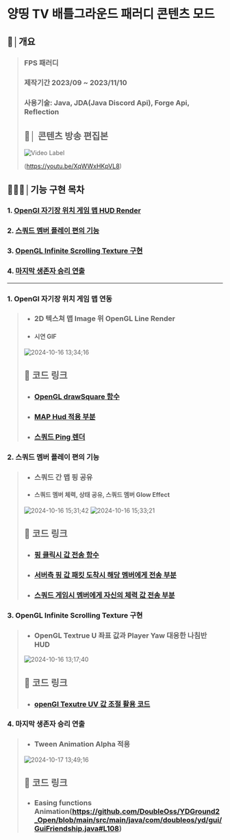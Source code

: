 # 양띵 TV 배틀그라운드 패러디 콘텐츠 모드

## 📝│개요
> ### FPS 패러디
>
> ### 제작기간  2023/09 ~ 2023/11/10
> ### 사용기술: Java, JDA(Java Discord Api), Forge Api, Reflection
> 
> ## 💬│ 콘텐츠 방송 편집본
> ![Video Label](http://img.youtube.com/vi/XqWWxHKpVL8/0.jpg)
>
> (https://youtu.be/XqWWxHKpVL8)


## 👨🏻‍💻│기능 구현 목차
###   1. [OpenGl 자기장 위치 게임 맵 HUD Render](https://github.com/DoubleOss/YDGround2_Open/blob/main/src/main/java/com/doubleos/yd/gui/GuiFriendship.java#L108)
###   2. [스쿼드 멤버 플레이 편의 기능](https://github.com/DoubleOss/YDGround2_Open/blob/main/src/main/java/com/doubleos/yd/gui/GuiFriendship.java#L108)
###   3. [OpenGL Infinite Scrolling Texture 구현](https://github.com/DoubleOss/YDGround2_Open/blob/main/src/main/java/com/doubleos/yd/gui/GuiFriendship.java#L108)
###   4. [마지막 생존자 승리 연출](https://github.com/DoubleOss/YDGround2_Open/blob/main/src/main/java/com/doubleos/yd/gui/GuiFriendship.java#L108)

***

### 1. OpenGl 자기장 위치 게임 맵 연동
> * ### 2D 텍스쳐 맵 Image 위 OpenGL Line Render
> * #### 시연 GIF
> ![2024-10-16 13;34;16](https://github.com/user-attachments/assets/f1b8875b-c267-4750-ac55-a9c0f120ddfd)
> ## 🔗 코드 링크
> * ### [OpenGL drawSquare 함수](https://github.com/DoubleOss/YDGround2_Open/blob/main/src/main/java/com/doubleos/yd/proxy/ClientProxy.java#L809)
> * ### [MAP Hud 적용 부분](https://github.com/DoubleOss/YDGround2_Open/blob/main/src/main/java/com/doubleos/yd/proxy/ClientProxy.java#L714)
> * ### [스쿼드 Ping 렌더 ](https://github.com/DoubleOss/YDGround2_Open/blob/main/src/main/java/com/doubleos/yd/proxy/ClientProxy.java#L669)


### 2. 스쿼드 멤버 플레이 편의 기능
> * ### 스쿼드 간 맵 핑 공유
> * #### 스쿼드 멤버 체력, 상태 공유, 스쿼드 멤버 Glow Effect
> ![2024-10-16 15;31;42](https://github.com/user-attachments/assets/76f86ca7-b97b-444e-b4a5-a34163735b09)
> ![2024-10-16 15;33;21](https://github.com/user-attachments/assets/e198e619-2b7d-43e4-8dd8-9aef0a04b30b)
> ## 🔗 코드 링크
> * ### [핑 클릭시 값 전송 함수](https://github.com/DoubleOss/YDGround2_Open/blob/main/src/main/java/com/doubleos/yd/proxy/ClientProxy.java#L265)
> * ### [서버측 핑 값 패킷 도착시 해당 멤버에게 전송 부분](https://github.com/DoubleOss/YDGround2_Open/blob/main/src/main/java/com/doubleos/yd/packet/SPacketSendPingPos.java#L62)
> * ### [스쿼드 게임시 멤버에게 자신의 체력 값 전송 부분 ](https://github.com/DoubleOss/YDGround2_Open/blob/main/src/main/java/com/doubleos/yd/proxy/ClientProxy.java#L295)
> 


### 3. OpenGL Infinite Scrolling Texture 구현
> * ### OpenGL Textrue U 좌표 값과 Player Yaw 대응한 나침반 HUD
> ![2024-10-16 13;17;40](https://github.com/user-attachments/assets/7905a43b-9ae7-4482-b03b-02be11e24626)
> ## 🔗 코드 링크
> * ### [openGl Texutre UV 값 조절 활용 코드](https://github.com/DoubleOss/YDGround2_Open/blob/main/src/main/java/com/doubleos/yd/proxy/ClientProxy.java#L560)


### 4. 마지막 생존자 승리 연출
> * ### Tween Animation Alpha 적용
> ![2024-10-17 13;49;16](https://github.com/user-attachments/assets/e4116347-d69d-4e54-a41c-bc28449e9174)
> ## 🔗 코드 링크
> * ### Easing functions Animation(https://github.com/DoubleOss/YDGround2_Open/blob/main/src/main/java/com/doubleos/yd/gui/GuiFriendship.java#L108)
